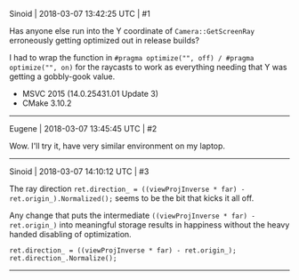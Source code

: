 Sinoid | 2018-03-07 13:42:25 UTC | #1

Has anyone else run into the Y coordinate of `Camera::GetScreenRay` erroneously getting optimized out in release builds?

I had to wrap the function in `#pragma optimize("", off) / #pragma optimize("", on)` for the raycasts to work as everything needing that Y was getting a gobbly-gook value.

- MSVC 2015 (14.0.25431.01 Update 3)
- CMake 3.10.2

-------------------------

Eugene | 2018-03-07 13:45:45 UTC | #2

Wow. I'll try it, have very similar environment on my laptop.

-------------------------

Sinoid | 2018-03-07 14:10:12 UTC | #3

The ray direction `ret.direction_ = ((viewProjInverse * far) - ret.origin_).Normalized();` seems to be the bit that kicks it all off.

Any change that puts the intermediate `((viewProjInverse * far) - ret.origin_)` into meaningful storage results in happiness without the heavy handed disabling of optimization.

    ret.direction_ = ((viewProjInverse * far) - ret.origin_);
    ret.direction_.Normalize();

-------------------------

